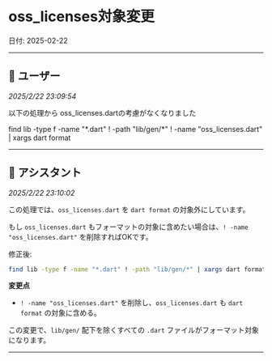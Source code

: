 # oss_licenses対象変更

日付: 2025-02-22

---

## 👤 ユーザー
*2025/2/22 23:09:54*

以下の処理から oss\_licenses.dartの考慮がなくなりました

find lib -type f -name "\*.dart" ! -path "lib/gen/\*" ! -name "oss\_licenses.dart" | xargs dart format

---

## 🤖 アシスタント
*2025/2/22 23:10:02*

この処理では、`oss_licenses.dart` を `dart format` の対象外にしています。

もし `oss_licenses.dart` もフォーマットの対象に含めたい場合は、`! -name "oss_licenses.dart"` を削除すればOKです。

修正後:
```sh
find lib -type f -name "*.dart" ! -path "lib/gen/*" | xargs dart format
```

**変更点**
- `! -name "oss_licenses.dart"` を削除し、`oss_licenses.dart` も `dart format` の対象に含める。

この変更で、`lib/gen/` 配下を除くすべての `.dart` ファイルがフォーマット対象になります。

---
